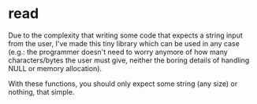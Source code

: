 # read
Due to the complexity that writing some code that expects a string input from the user, I've made this tiny library which can be used in any case (e.g.: the programmer doesn't need to worry anymore of how many characters/bytes the user must give, neither the boring details of handling NULL or memory allocation).

With these functions, you should only expect some string (any size) or nothing, that simple.
